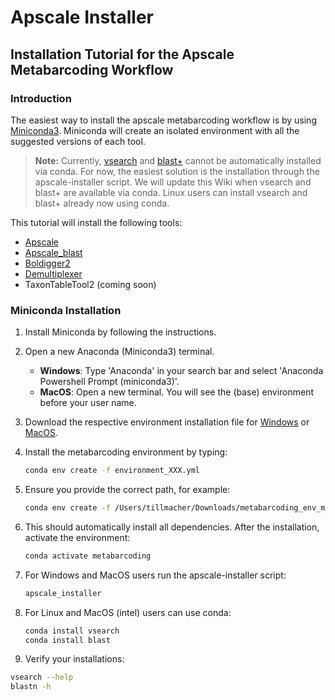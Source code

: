 # Apscale Installer

## Installation Tutorial for the Apscale Metabarcoding Workflow

### Introduction

The easiest way to install the apscale metabarcoding workflow is by using [Miniconda3](https://docs.anaconda.com/miniconda/#). Miniconda will create an isolated environment with all the suggested versions of each tool.

> **Note:** Currently, [vsearch](https://github.com/torognes/vsearch) and [blast+](https://blast.ncbi.nlm.nih.gov/doc/blast-help/downloadblastdata.html) cannot be automatically installed via conda. For now, the easiest solution is the installation through the apscale-installer script. We will update this Wiki when vsearch and blast+ are available via conda. Linux users can install vsearch and blast+ already now using conda.

This tutorial will install the following tools:
* [Apscale](https://github.com/DominikBuchner/apscale)
* [Apscale_blast](https://github.com/TillMacher/apscale_blast)
* [Boldigger2](https://github.com/DominikBuchner/BOLDigger2)
* [Demultiplexer](https://github.com/DominikBuchner/demultiplexer)
* TaxonTableTool2 (coming soon)

### Miniconda Installation

1. Install Miniconda by following the instructions.

2. Open a new Anaconda (Miniconda3) terminal.
   - **Windows**: Type 'Anaconda' in your search bar and select 'Anaconda Powershell Prompt (miniconda3)'.
   - **MacOS**: Open a new terminal. You will see the (base) environment before your user name.

3. Download the respective environment installation file for [Windows](https://github.com/TillMacher/apscale_installer/blob/main/environments/metabarcoding_env_windows_x64.yml) or [MacOS](https://github.com/TillMacher/apscale_installer/blob/main/environments/metabarcoding_env_macos_aarch64.yml).

5. Install the metabarcoding environment by typing:
   ```sh
   conda env create -f environment_XXX.yml
   
6. Ensure you provide the correct path, for example:
   ```sh
   conda env create -f /Users/tillmacher/Downloads/metabarcoding_env_macos_aarch64.yml
   
7. This should automatically install all dependencies. After the installation, activate the environment:
   ```sh
   conda activate metabarcoding

8. For Windows and MacOS users run the apscale-installer script:
   ```sh
   apscale_installer

9. For Linux and MacOS (intel) users can use conda:
   ```sh
   conda install vsearch
   conda install blast

10. Verify your installations:
   ```sh
   vsearch --help
   blastn -h
